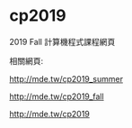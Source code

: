 # cp2019
2019 Fall 計算機程式課程網頁

相關網頁:

<a href="http://mde.tw/cp2019_summer">http://mde.tw/cp2019_summer</a>

<a href="http://mde.tw/cp2019_fall">http://mde.tw/cp2019_fall</a>

<a href="http://mde.tw/cp2019">http://mde.tw/cp2019</a>
